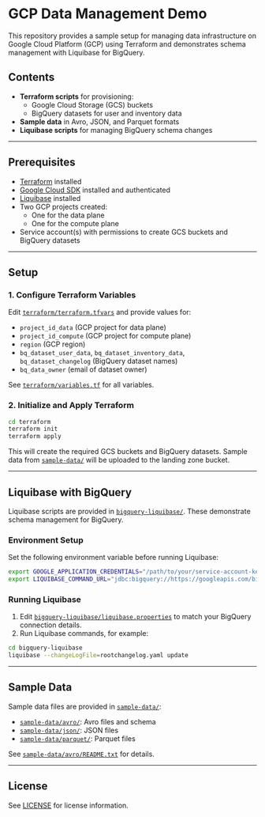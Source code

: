 # GCP Data Management Demo

This repository provides a sample setup for managing data infrastructure on Google Cloud Platform (GCP) using Terraform and demonstrates schema management with Liquibase for BigQuery.

## Contents

- **Terraform scripts** for provisioning:
  - Google Cloud Storage (GCS) buckets
  - BigQuery datasets for user and inventory data
- **Sample data** in Avro, JSON, and Parquet formats
- **Liquibase scripts** for managing BigQuery schema changes

---

## Prerequisites

- [Terraform](https://www.terraform.io/downloads.html) installed
- [Google Cloud SDK](https://cloud.google.com/sdk/docs/install) installed and authenticated
- [Liquibase](https://www.liquibase.org/download) installed
- Two GCP projects created:
  - One for the data plane
  - One for the compute plane
- Service account(s) with permissions to create GCS buckets and BigQuery datasets

---

## Setup

### 1. Configure Terraform Variables

Edit [`terraform/terraform.tfvars`](terraform/terraform.tfvars) and provide values for:

- `project_id_data` (GCP project for data plane)
- `project_id_compute` (GCP project for compute plane)
- `region` (GCP region)
- `bq_dataset_user_data`, `bq_dataset_inventory_data`, `bq_dataset_changelog` (BigQuery dataset names)
- `bq_data_owner` (email of dataset owner)

See [`terraform/variables.tf`](terraform/variables.tf) for all variables.

### 2. Initialize and Apply Terraform

```sh
cd terraform
terraform init
terraform apply
```

This will create the required GCS buckets and BigQuery datasets. Sample data from [`sample-data/`](sample-data/) will be uploaded to the landing zone bucket.

---

## Liquibase with BigQuery

Liquibase scripts are provided in [`bigquery-liquibase/`](bigquery-liquibase/). These demonstrate schema management for BigQuery.

### Environment Setup

Set the following environment variable before running Liquibase:

```sh
export GOOGLE_APPLICATION_CREDENTIALS="/path/to/your/service-account-key.json"
export LIQUIBASE_COMMAND_URL="jdbc:bigquery://https://googleapis.com/bigquery/v2:443;ProjectId=<your GCP Project ID>;OAuthType=3;DefaultDataset=<changelog dataset>;"
```

### Running Liquibase

1. Edit [`bigquery-liquibase/liquibase.properties`](bigquery-liquibase/liquibase.properties) to match your BigQuery connection details.
2. Run Liquibase commands, for example:

```sh
cd bigquery-liquibase
liquibase --changeLogFile=rootchangelog.yaml update
```

---

## Sample Data

Sample data files are provided in [`sample-data/`](sample-data/):

- [`sample-data/avro/`](sample-data/avro/): Avro files and schema
- [`sample-data/json/`](sample-data/json/): JSON files
- [`sample-data/parquet/`](sample-data/parquet/): Parquet files

See [`sample-data/avro/README.txt`](sample-data/avro/README.txt) for details.

---

## License

See [LICENSE](LICENSE) for license information.
